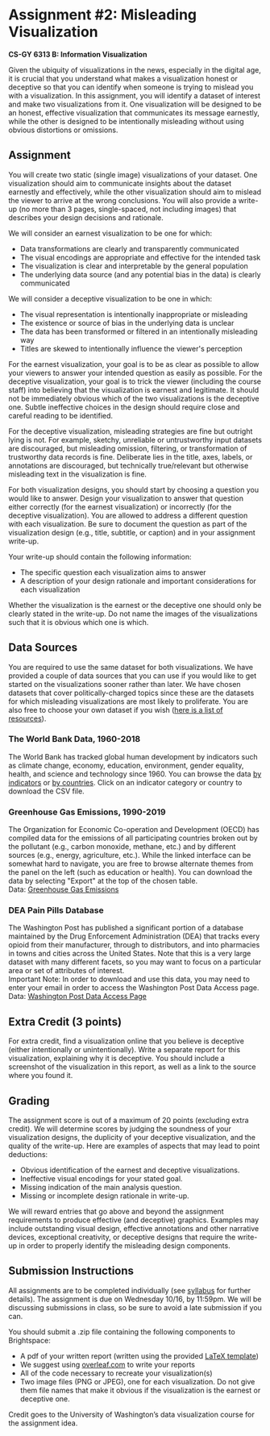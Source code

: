 # Assignment #2: Misleading Visualization  
**CS-GY 6313 B: Information Visualization**

Given the ubiquity of visualizations in the news, especially in the digital age, it is crucial that you understand what makes a visualization honest or deceptive so that you can identify when someone is trying to mislead you with a visualization. In this assignment, you will identify a dataset of interest and make two visualizations from it. One visualization will be designed to be an honest, effective visualization that communicates its message earnestly, while the other is designed to be intentionally misleading without using obvious distortions or omissions.

## Assignment  
You will create two static (single image) visualizations of your dataset. One visualization should aim to communicate insights about the dataset earnestly and effectively, while the other visualization should aim to mislead the viewer to arrive at the wrong conclusions. You will also provide a write-up (no more than 3 pages, single-spaced, not including images) that describes your design decisions and rationale.

We will consider an earnest visualization to be one for which:  
- Data transformations are clearly and transparently communicated  
- The visual encodings are appropriate and effective for the intended task  
- The visualization is clear and interpretable by the general population  
- The underlying data source (and any potential bias in the data) is clearly communicated  

We will consider a deceptive visualization to be one in which:  
- The visual representation is intentionally inappropriate or misleading  
- The existence or source of bias in the underlying data is unclear  
- The data has been transformed or filtered in an intentionally misleading way  
- Titles are skewed to intentionally influence the viewer's perception  

For the earnest visualization, your goal is to be as clear as possible to allow your viewers to answer your intended question as easily as possible. For the deceptive visualization, your goal is to trick the viewer (including the course staff) into believing that the visualization is earnest and legitimate. It should not be immediately obvious which of the two visualizations is the deceptive one. Subtle ineffective choices in the design should require close and careful reading to be identified.

For the deceptive visualization, misleading strategies are fine but outright lying is not. For example, sketchy, unreliable or untrustworthy input datasets are discouraged, but misleading omission, filtering, or transformation of trustworthy data records is fine. Deliberate lies in the title, axes, labels, or annotations are discouraged, but technically true/relevant but otherwise misleading text in the visualization is fine.

For both visualization designs, you should start by choosing a question you would like to answer. Design your visualization to answer that question either correctly (for the earnest visualization) or incorrectly (for the deceptive visualization). You are allowed to address a different question with each visualization. Be sure to document the question as part of the visualization design (e.g., title, subtitle, or caption) and in your assignment write-up.

Your write-up should contain the following information:
- The specific question each visualization aims to answer  
- A description of your design rationale and important considerations for each visualization  

Whether the visualization is the earnest or the deceptive one should only be clearly stated in the write-up. Do not name the images of the visualizations such that it is obvious which one is which.

## Data Sources  
You are required to use the same dataset for both visualizations. We have provided a couple of data sources that you can use if you would like to get started on the visualizations sooner rather than later. We have chosen datasets that cover politically-charged topics since these are the datasets for which misleading visualizations are most likely to proliferate. You are also free to choose your own dataset if you wish ([here is a list of resources](https://docs.google.com/document/d/14aN57ZLogpk_viNCvcrFopq1PFTiZ4FEtt3OeugKJLs/edit?usp=sharing)).

### The World Bank Data, 1960-2018  
The World Bank has tracked global human development by indicators such as climate change, economy, education, environment, gender equality, health, and science and technology since 1960. You can browse the data [by indicators](https://data.worldbank.org/indicator) or [by countries](https://data.worldbank.org/country). Click on an indicator category or country to download the CSV file.

### Greenhouse Gas Emissions, 1990-2019  
The Organization for Economic Co-operation and Development (OECD) has compiled data for the emissions of all participating countries broken out by the pollutant (e.g., carbon monoxide, methane, etc.) and by different sources (e.g., energy, agriculture, etc.). While the linked interface can be somewhat hard to navigate, you are free to browse alternate themes from the panel on the left (such as education or health). You can download the data by selecting "Export" at the top of the chosen table.  
Data: [Greenhouse Gas Emissions](https://stats.oecd.org/Index.aspx?DataSetCode=AIR_GHG)

### DEA Pain Pills Database  
The Washington Post has published a significant portion of a database maintained by the Drug Enforcement Administration (DEA) that tracks every opioid from their manufacturer, through to distributors, and into pharmacies in towns and cities across the United States. Note that this is a very large dataset with many different facets, so you may want to focus on a particular area or set of attributes of interest.  
Important Note: In order to download and use this data, you may need to enter your email in order to access the Washington Post Data Access page.  
Data: [Washington Post Data Access Page](https://www.washingtonpost.com/national/2019/07/18/how-download-use-dea-pain-pills-database/?arc404=true)

## Extra Credit (3 points)  
For extra credit, find a visualization online that you believe is deceptive (either intentionally or unintentionally). Write a separate report for this visualization, explaining why it is deceptive. You should include a screenshot of the visualization in this report, as well as a link to the source where you found it.

## Grading  
The assignment score is out of a maximum of 20 points (excluding extra credit). We will determine scores by judging the soundness of your visualization designs, the duplicity of your deceptive visualization, and the quality of the write-up. Here are examples of aspects that may lead to point deductions:  
- Obvious identification of the earnest and deceptive visualizations.  
- Ineffective visual encodings for your stated goal.  
- Missing indication of the main analysis question.  
- Missing or incomplete design rationale in write-up.  

We will reward entries that go above and beyond the assignment requirements to produce effective (and deceptive) graphics. Examples may include outstanding visual design, effective annotations and other narrative devices, exceptional creativity, or deceptive designs that require the write-up in order to properly identify the misleading design components.

## Submission Instructions  
All assignments are to be completed individually (see [syllabus](https://docs.google.com/document/d/1dGa8Tc1b2M1zC4_Jw411EL2q0kDCXb7pI3OKSXx16qQ/edit?usp=sharing) for further details). The assignment is due on Wednesday 10/16, by 11:59pm. We will be discussing submissions in class, so be sure to avoid a late submission if you can.

You should submit a .zip file containing the following components to Brightspace:  
- A pdf of your written report (written using the provided [LaTeX template](https://drive.google.com/file/d/1MCfC2c64kTcKo3zzqQqTPxXs4YI75UrC/view?usp=sharing))  
- We suggest using [overleaf.com](https://overleaf.com) to write your reports  
- All of the code necessary to recreate your visualization(s)  
- Two image files (PNG or JPEG), one for each visualization. Do not give them file names that make it obvious if the visualization is the earnest or deceptive one.

Credit goes to the University of Washington’s data visualization course for the assignment idea.